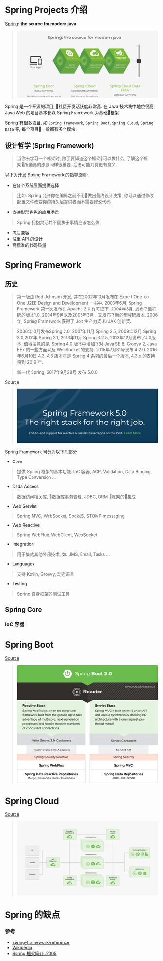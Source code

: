 # Spring Projects 介绍

[Spring](https://spring.io/): **the source for modern java.**
> ![](./assets/spring.png)

Spring 是一个开源的项目, 社区开发活跃度非常高. 在 Java 技术栈中地位很高, Java Web 的项目基本都以 Spring Framework 为基础框架. 

Spring 有[很多项目](https://spring.io/projects), 如 `Spring Framework`, `Spring Boot`, `Spring Cloud`, `Spring Data` 等, 每个项目一般都有多个模块.

## 设计哲学 (Spring Framework)

> 当你去学习一个框架时, 除了要知道这个框架可以做什么, 了解这个框架所遵循的原则同样很重要. 后者可能对你更有意义.

以下为开发 Spring Framework 的指导原则:

- 在各个系统层面提供选择
> 比如: Spring 允许你在编码之前不用做出最终设计决策, 你可以通过修改配置文件改变你的持久层提供者而不需要修改代码
- 支持形形色色的应用场景
> Spring 拥抱灵活并不固执于事情应该怎么做
- 向后兼容
- 注重 API 的设计
- 高标准的代码质量

# Spring Framework

## 历史

> 第一版由 Rod Johnson 开发, 并在2002年10月发布在 Expert One-on-One J2EE Design and Development 一书中. 2003年6月, Spring Framework 第一次发布在 Apache 2.0 许可证下. 2004年3月, 发布了里程碑的版本1.0, 2004年9月以及2005年3月，又发布了新的里程碑版本. 2006年, Spring Framework 获得了 Jolt 生产力奖 和 JAX 创新奖.

> 2006年10月发布Spring 2.0, 2007年11月 Spring 2.5, 2009年12月 Spring 3.0,2011年 Spring 3.1, 2013年11月 Spring 3.2.5, 2013年12月发布了4.0版本. 值得注意的是, Spring 4.0 版本中增加了对 Java SE 8, Groovy 2, Java EE7 的一些方面以及 WebSocket 的支持. 2015年7月31号发布 4.2.0. 2016年6月10日 4.3. 4.3 版本将是 Spring 4 系列的最后一个版本, 4.3.x 的支持将到 2019 年.

> 新一代 Spring, 2017年9月28号 发布 5.0.0

[Source](https://github.com/spring-projects/spring-framework)

> ![](./assets/banner.png)

Spring Framework 可分为以下几部分

- Core
> 提供 Spring 框架的基本功能. IoC 容器, AOP, Validation, Data Binding, Type Conversion ...
- Dada Access
> 数据访问相关库, 数据库事务管理, JDBC, ORM 框架的集成
- Web Servlet
> Spring MVC, WebSocket, SockJS, STOMP messaging
- Web Reactive
> Spring WebFlux, WebClient, WebSocket
- Integration
> 用于集成其他外部技术, 如: JMS, Email, Tasks ...
- Languages
> 支持 Kotlin, Groovy, 动态语言
- Testing
> Spring 自身框架的测试工具

## Spring Core

### IoC 容器

# Spring Boot

[Source](https://github.com/spring-projects/spring-boot)

> ![](./assets/spring-boot.png)

# Spring Cloud

[Source](https://github.com/spring-cloud)

> ![](./assets/spring-cloud.png)

# Spring 的缺点

### 参考

- [spring-framework-reference](https://docs.spring.io/spring/docs/current/spring-framework-reference/index.html)
- [Wikipedia](https://en.wikipedia.org/wiki/Spring_Framework)
- [Spring 框架简介 .2005](https://www.ibm.com/developerworks/cn/java/wa-spring1/)